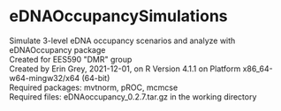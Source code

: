 # eDNAOccupancySimulations  
Simulate 3-level eDNA occupancy scenarios and analyze with eDNAOccupancy package  
Created for EES590 "DMR" group  
Created by Erin Grey, 2021-12-01, on R Version 4.1.1 on Platform x86_64-w64-mingw32/x64 (64-bit)  
Required packages: mvtnorm, pROC, mcmcse  
Required files: eDNAoccupancy_0.2.7.tar.gz in the working directory  
